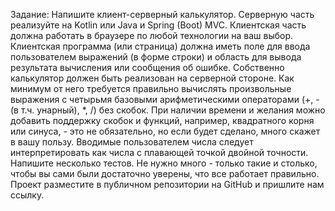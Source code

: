    Задание:
  Напишите клиент-серверный калькулятор.
  Серверную часть реализуйте на Kotlin или Java и Spring (Boot) MVC. Клиентская часть должна работать в браузере
по любой технологии на ваш выбор. Клиентская программа (или страница) должна иметь поле для ввода пользователем 
выражений (в форме строки) и область для вывода результата вычисления или сообщения об ошибке.
	Собственно калькулятор должен быть реализован на серверной стороне. Как минимум от него требуется
правильно вычислять произвольные выражения с четырьмя базовыми арифметическими операторами (+, - (в т.ч. 
унарный), *, /) без скобок. При наличии времени и желания можно добавить поддержку скобок и функций,
например, квадратного корня или синуса, - это не обязательно, но если будет сделано, много скажет в вашу пользу.
Вводимые пользователем числа следует интерпретировать как числа с плавающей точкой двойной точности.
	Напишите несколько тестов. Не нужно много - только такие и столько, чтобы вы сами были достаточно уверены, что
все работает правильно.
	Проект разместите в публичном репозитории на GitHub и пришлите нам ссылку.

